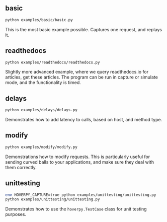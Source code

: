 ## basic

```bash
python examples/basic/basic.py
```

This is the most basic example possible. Captures one request, and replays it.

## readthedocs

```bash
python examples/readthedocs/readthedocs.py
```

Slightly more advanced example, where we query readthedocs.io for articles, get these articles. The program can be run in capture or simulate mode, and the functionality is timed.

## delays

```bash
python examples/delays/delays.py
```

Demonstrates how to add latency to calls, based on host, and method type.

## modify

```bash
python examples/modify/modify.py
```

Demonstrations how to modify requests. This is particularly useful for sending curved balls to your applications, and make sure they deal with them correctly.

## unittesting

```bash
env HOVERPY_CAPTURE=true python examples/unittesting/unittesting.py
python examples/unittesting/unittesting.py
```

Demonstrates how to use the `hoverpy.TestCase` class for unit testing purposes.